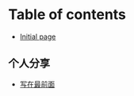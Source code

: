 # Table of contents

* [Initial page](README.md)

## 个人分享

* [写在最前面](ge-ren-fen-xiang/untitled.md)

